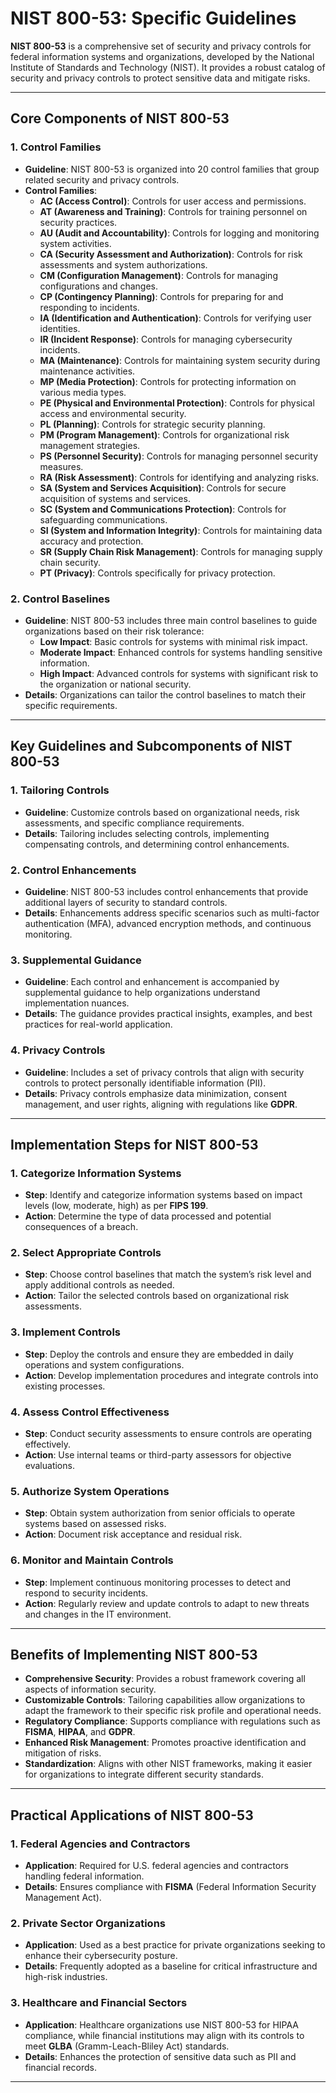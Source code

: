 # NIST 800-53: Specific Guidelines

**NIST 800-53** is a comprehensive set of security and privacy controls for federal information systems and organizations, developed by the National Institute of Standards and Technology (NIST). It provides a robust catalog of security and privacy controls to protect sensitive data and mitigate risks.

---

## Core Components of NIST 800-53

### 1. **Control Families**
- **Guideline**: NIST 800-53 is organized into 20 control families that group related security and privacy controls.
- **Control Families**:
  - **AC (Access Control)**: Controls for user access and permissions.
  - **AT (Awareness and Training)**: Controls for training personnel on security practices.
  - **AU (Audit and Accountability)**: Controls for logging and monitoring system activities.
  - **CA (Security Assessment and Authorization)**: Controls for risk assessments and system authorizations.
  - **CM (Configuration Management)**: Controls for managing configurations and changes.
  - **CP (Contingency Planning)**: Controls for preparing for and responding to incidents.
  - **IA (Identification and Authentication)**: Controls for verifying user identities.
  - **IR (Incident Response)**: Controls for managing cybersecurity incidents.
  - **MA (Maintenance)**: Controls for maintaining system security during maintenance activities.
  - **MP (Media Protection)**: Controls for protecting information on various media types.
  - **PE (Physical and Environmental Protection)**: Controls for physical access and environmental security.
  - **PL (Planning)**: Controls for strategic security planning.
  - **PM (Program Management)**: Controls for organizational risk management strategies.
  - **PS (Personnel Security)**: Controls for managing personnel security measures.
  - **RA (Risk Assessment)**: Controls for identifying and analyzing risks.
  - **SA (System and Services Acquisition)**: Controls for secure acquisition of systems and services.
  - **SC (System and Communications Protection)**: Controls for safeguarding communications.
  - **SI (System and Information Integrity)**: Controls for maintaining data accuracy and protection.
  - **SR (Supply Chain Risk Management)**: Controls for managing supply chain security.
  - **PT (Privacy)**: Controls specifically for privacy protection.

### 2. **Control Baselines**
- **Guideline**: NIST 800-53 includes three main control baselines to guide organizations based on their risk tolerance:
  - **Low Impact**: Basic controls for systems with minimal risk impact.
  - **Moderate Impact**: Enhanced controls for systems handling sensitive information.
  - **High Impact**: Advanced controls for systems with significant risk to the organization or national security.
- **Details**: Organizations can tailor the control baselines to match their specific requirements.

---

## Key Guidelines and Subcomponents of NIST 800-53

### 1. **Tailoring Controls**
- **Guideline**: Customize controls based on organizational needs, risk assessments, and specific compliance requirements.
- **Details**: Tailoring includes selecting controls, implementing compensating controls, and determining control enhancements.

### 2. **Control Enhancements**
- **Guideline**: NIST 800-53 includes control enhancements that provide additional layers of security to standard controls.
- **Details**: Enhancements address specific scenarios such as multi-factor authentication (MFA), advanced encryption methods, and continuous monitoring.

### 3. **Supplemental Guidance**
- **Guideline**: Each control and enhancement is accompanied by supplemental guidance to help organizations understand implementation nuances.
- **Details**: The guidance provides practical insights, examples, and best practices for real-world application.

### 4. **Privacy Controls**
- **Guideline**: Includes a set of privacy controls that align with security controls to protect personally identifiable information (PII).
- **Details**: Privacy controls emphasize data minimization, consent management, and user rights, aligning with regulations like **GDPR**.

---

## Implementation Steps for NIST 800-53

### 1. **Categorize Information Systems**
- **Step**: Identify and categorize information systems based on impact levels (low, moderate, high) as per **FIPS 199**.
- **Action**: Determine the type of data processed and potential consequences of a breach.

### 2. **Select Appropriate Controls**
- **Step**: Choose control baselines that match the system’s risk level and apply additional controls as needed.
- **Action**: Tailor the selected controls based on organizational risk assessments.

### 3. **Implement Controls**
- **Step**: Deploy the controls and ensure they are embedded in daily operations and system configurations.
- **Action**: Develop implementation procedures and integrate controls into existing processes.

### 4. **Assess Control Effectiveness**
- **Step**: Conduct security assessments to ensure controls are operating effectively.
- **Action**: Use internal teams or third-party assessors for objective evaluations.

### 5. **Authorize System Operations**
- **Step**: Obtain system authorization from senior officials to operate systems based on assessed risks.
- **Action**: Document risk acceptance and residual risk.

### 6. **Monitor and Maintain Controls**
- **Step**: Implement continuous monitoring processes to detect and respond to security incidents.
- **Action**: Regularly review and update controls to adapt to new threats and changes in the IT environment.

---

## Benefits of Implementing NIST 800-53

- **Comprehensive Security**: Provides a robust framework covering all aspects of information security.
- **Customizable Controls**: Tailoring capabilities allow organizations to adapt the framework to their specific risk profile and operational needs.
- **Regulatory Compliance**: Supports compliance with regulations such as **FISMA**, **HIPAA**, and **GDPR**.
- **Enhanced Risk Management**: Promotes proactive identification and mitigation of risks.
- **Standardization**: Aligns with other NIST frameworks, making it easier for organizations to integrate different security standards.

---

## Practical Applications of NIST 800-53

### 1. **Federal Agencies and Contractors**
- **Application**: Required for U.S. federal agencies and contractors handling federal information.
- **Details**: Ensures compliance with **FISMA** (Federal Information Security Management Act).

### 2. **Private Sector Organizations**
- **Application**: Used as a best practice for private organizations seeking to enhance their cybersecurity posture.
- **Details**: Frequently adopted as a baseline for critical infrastructure and high-risk industries.

### 3. **Healthcare and Financial Sectors**
- **Application**: Healthcare organizations use NIST 800-53 for HIPAA compliance, while financial institutions may align with its controls to meet **GLBA** (Gramm-Leach-Bliley Act) standards.
- **Details**: Enhances the protection of sensitive data such as PII and financial records.

---

